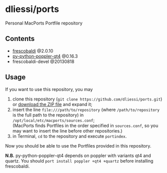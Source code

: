 dliessi/ports
=====

Personal MacPorts Portfile repository


Contents
-----

* [frescobaldi](http://www.frescobaldi.org/) @2.0.10
* [py-python-poppler-qt4](https://code.google.com/p/python-poppler-qt4/) @0.16.3
* frescobaldi-devel @20130818


Usage
-----

If you want to use this repository, you may

1. clone this repository (`git clone https://github.com/dliessi/ports.git`) or [download the ZIP file](https://github.com/dliessi/ports/archive/master.zip) and expand it;
2. insert the line `file:///path/to/repository` (where `/path/to/repository` is the full path to the repository) in `/opt/local/etc/macports/sources.conf`;  
(MacPorts finds Portfiles in the order specified in `sources.conf`, so you may want to insert the line before other repositories.)
3. in Terminal, `cd` to the repository and execute `portindex`.

Now you should be able to use the Portfiles provided in this repository.

**N.B.** py-python-poppler-qt4 depends on poppler with variants qt4 and quartz.
You should `port install poppler +qt4 +quartz` before installing frescobaldi.
